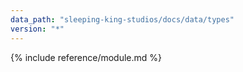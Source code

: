 ```yaml
---
data_path: "sleeping-king-studios/docs/data/types"
version: "*"
---
```


{% include reference/module.md %}
